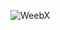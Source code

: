 




![WeebX](https://user-images.githubusercontent.com/59722558/130399516-38be17f0-8177-4a52-a932-ff4411b48b81.gif)

